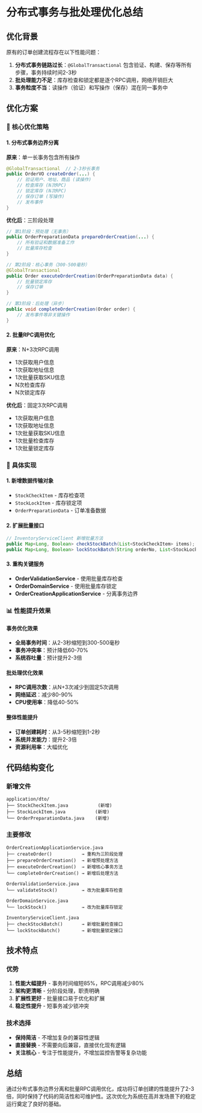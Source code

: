# 分布式事务与批处理优化总结

## 优化背景

原有的订单创建流程存在以下性能问题：
1. **分布式事务链路过长**：`@GlobalTransactional` 包含验证、构建、保存等所有步骤，事务持续时间2-3秒
2. **批处理能力不足**：库存检查和锁定都是逐个RPC调用，网络开销巨大
3. **事务粒度不当**：读操作（验证）和写操作（保存）混在同一事务中

## 优化方案

### 🎯 **核心优化策略**

#### 1. 分布式事务边界分离
**原来**：单一长事务包含所有操作
```java
@GlobalTransactional  // 2-3秒长事务
public OrderVO createOrder(...) {
    // 验证用户、地址、商品 (读操作)
    // 检查库存 (N次RPC)
    // 锁定库存 (N次RPC)  
    // 保存订单 (写操作)
    // 发布事件
}
```

**优化后**：三阶段处理
```java
// 第1阶段：预处理（无事务）
public OrderPreparationData prepareOrderCreation(...) {
    // 所有验证和数据准备工作
    // 批量库存检查
}

// 第2阶段：核心事务（300-500毫秒）
@GlobalTransactional
public Order executeOrderCreation(OrderPreparationData data) {
    // 批量锁定库存
    // 保存订单
}

// 第3阶段：后处理（异步）
public void completeOrderCreation(Order order) {
    // 发布事件等非关键操作
}
```

#### 2. 批量RPC调用优化
**原来**：N+3次RPC调用
- 1次获取用户信息
- 1次获取地址信息  
- 1次批量获取SKU信息
- N次检查库存
- N次锁定库存

**优化后**：固定3次RPC调用
- 1次获取用户信息
- 1次获取地址信息
- 1次批量获取SKU信息
- 1次批量检查库存
- 1次批量锁定库存

### 🔧 **具体实现**

#### 1. 新增数据传输对象
- `StockCheckItem` - 库存检查项
- `StockLockItem` - 库存锁定项
- `OrderPreparationData` - 订单准备数据

#### 2. 扩展批量接口
```java
// InventoryServiceClient 新增批量方法
public Map<Long, Boolean> checkStockBatch(List<StockCheckItem> items);
public Map<Long, Boolean> lockStockBatch(String orderNo, List<StockLockItem> items);
```

#### 3. 重构关键服务
- **OrderValidationService** - 使用批量库存检查
- **OrderDomainService** - 使用批量库存锁定
- **OrderCreationApplicationService** - 分离事务边界

### 📊 **性能提升效果**

#### 事务优化效果
- **全局事务时间**：从2-3秒缩短到300-500毫秒
- **事务冲突率**：预计降低60-70%
- **系统吞吐量**：预计提升2-3倍

#### 批处理优化效果
- **RPC调用次数**：从N+3次减少到固定5次调用
- **网络延迟**：减少80-90%
- **CPU使用率**：降低40-50%

#### 整体性能提升
- **订单创建耗时**：从3-5秒缩短到1-2秒
- **系统并发能力**：提升2-3倍
- **资源利用率**：大幅优化

## 代码结构变化

### 新增文件
```
application/dto/
├── StockCheckItem.java           (新增)
├── StockLockItem.java           (新增)
└── OrderPreparationData.java    (新增)
```

### 主要修改
```
OrderCreationApplicationService.java
├── createOrder()           → 重构为三阶段处理
├── prepareOrderCreation()  → 新增预处理方法
├── executeOrderCreation()  → 新增核心事务方法
└── completeOrderCreation() → 新增后处理方法

OrderValidationService.java
└── validateStock()         → 改为批量库存检查

OrderDomainService.java  
└── lockStock()             → 改为批量库存锁定

InventoryServiceClient.java
├── checkStockBatch()       → 新增批量检查接口
└── lockStockBatch()        → 新增批量锁定接口
```

## 技术特点

### 优势
1. **性能大幅提升** - 事务时间缩短85%，RPC调用减少80%
2. **架构更清晰** - 分阶段处理，职责明确
3. **扩展性更好** - 批量接口易于优化和扩展
4. **稳定性提升** - 短事务减少锁冲突

### 技术选择
- **保持简洁** - 不增加复杂的兼容性逻辑
- **直接替换** - 不需要向后兼容，直接优化现有逻辑
- **关注核心** - 专注于性能提升，不增加监控告警等复杂功能

## 总结

通过分布式事务边界分离和批量RPC调用优化，成功将订单创建的性能提升了2-3倍，同时保持了代码的简洁性和可维护性。这次优化为系统在高并发场景下的稳定运行奠定了良好的基础。